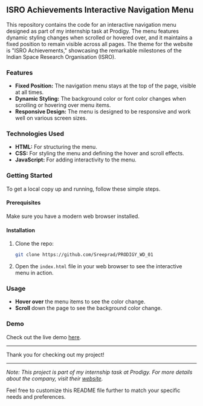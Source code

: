 ## ISRO Achievements Interactive Navigation Menu

This repository contains the code for an interactive navigation menu designed as part of my internship task at Prodigy. The menu features dynamic styling changes when scrolled or hovered over, and it maintains a fixed position to remain visible across all pages. The theme for the website is "ISRO Achievements," showcasing the remarkable milestones of the Indian Space Research Organisation (ISRO).

### Features

- **Fixed Position:** The navigation menu stays at the top of the page, visible at all times.
- **Dynamic Styling:** The background color or font color changes when scrolling or hovering over menu items.
- **Responsive Design:** The menu is designed to be responsive and work well on various screen sizes.

### Technologies Used

- **HTML:** For structuring the menu.
- **CSS:** For styling the menu and defining the hover and scroll effects.
- **JavaScript:** For adding interactivity to the menu.

### Getting Started

To get a local copy up and running, follow these simple steps.

#### Prerequisites

Make sure you have a modern web browser installed.

#### Installation

1. Clone the repo:
    ```sh
    git clone https://github.com/Sreeprad/PRODIGY_WD_01
    ```
2. Open the `index.html` file in your web browser to see the interactive menu in action.

### Usage

- **Hover over** the menu items to see the color change.
- **Scroll** down the page to see the background color change.

### Demo

Check out the live demo [here](https://sreeprad.github.io/PRODIGY_WD_01/).

---

Thank you for checking out my project!

---

*Note: This project is part of my internship task at Prodigy. For more details about the company, visit their [website](https://prodigyinfotech.dev/).*

Feel free to customize this README file further to match your specific needs and preferences.